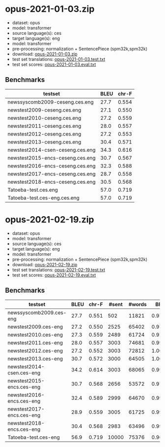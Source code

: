 # opus-2021-01-03.zip

* dataset: opus
* model: transformer
* source language(s): ces
* target language(s): eng
* model: transformer
* pre-processing: normalization + SentencePiece (spm32k,spm32k)
* download: [opus-2021-01-03.zip](https://object.pouta.csc.fi/Tatoeba-MT-models/ces-eng/opus-2021-01-03.zip)
* test set translations: [opus-2021-01-03.test.txt](https://object.pouta.csc.fi/Tatoeba-MT-models/ces-eng/opus-2021-01-03.test.txt)
* test set scores: [opus-2021-01-03.eval.txt](https://object.pouta.csc.fi/Tatoeba-MT-models/ces-eng/opus-2021-01-03.eval.txt)

## Benchmarks

| testset               | BLEU  | chr-F |
|-----------------------|-------|-------|
| newssyscomb2009-ceseng.ces.eng 	| 27.7 	| 0.554 |
| newstest2009-ceseng.ces.eng 	| 27.1 	| 0.550 |
| newstest2010-ceseng.ces.eng 	| 27.2 	| 0.559 |
| newstest2011-ceseng.ces.eng 	| 28.0 	| 0.557 |
| newstest2012-ceseng.ces.eng 	| 27.2 	| 0.553 |
| newstest2013-ceseng.ces.eng 	| 30.4 	| 0.571 |
| newstest2014-csen-ceseng.ces.eng 	| 34.3 	| 0.616 |
| newstest2015-encs-ceseng.ces.eng 	| 30.7 	| 0.567 |
| newstest2016-encs-ceseng.ces.eng 	| 32.3 	| 0.588 |
| newstest2017-encs-ceseng.ces.eng 	| 28.7 	| 0.558 |
| newstest2018-encs-ceseng.ces.eng 	| 30.5 	| 0.568 |
| Tatoeba-test.ces.eng 	| 57.0 	| 0.719 |
| Tatoeba-test.ces-eng.ces.eng 	| 57.0 	| 0.719 |





# opus-2021-02-19.zip

* dataset: opus
* model: transformer
* source language(s): ces
* target language(s): eng
* model: transformer
* pre-processing: normalization + SentencePiece (spm32k,spm32k)
* download: [opus-2021-02-19.zip](https://object.pouta.csc.fi/Tatoeba-MT-models/ces-eng/opus-2021-02-19.zip)
* test set translations: [opus-2021-02-19.test.txt](https://object.pouta.csc.fi/Tatoeba-MT-models/ces-eng/opus-2021-02-19.test.txt)
* test set scores: [opus-2021-02-19.eval.txt](https://object.pouta.csc.fi/Tatoeba-MT-models/ces-eng/opus-2021-02-19.eval.txt)

## Benchmarks

| testset | BLEU  | chr-F | #sent | #words | BP |
|---------|-------|-------|-------|--------|----|
| newssyscomb2009.ces-eng 	| 27.7 	| 0.551 	| 502 	| 11821 	| 0.971 |
| newstest2009.ces-eng 	| 27.2 	| 0.550 	| 2525 	| 65402 	| 0.970 |
| newstest2010.ces-eng 	| 27.3 	| 0.559 	| 2489 	| 61724 	| 0.978 |
| newstest2011.ces-eng 	| 28.0 	| 0.557 	| 3003 	| 74681 	| 0.990 |
| newstest2012.ces-eng 	| 27.2 	| 0.552 	| 3003 	| 72812 	| 1.000 |
| newstest2013.ces-eng 	| 30.7 	| 0.572 	| 3000 	| 64505 	| 1.000 |
| newstest2014-csen.ces-eng 	| 34.2 	| 0.614 	| 3003 	| 68065 	| 0.999 |
| newstest2015-encs.ces-eng 	| 30.7 	| 0.568 	| 2656 	| 53572 	| 0.975 |
| newstest2016-encs.ces-eng 	| 32.4 	| 0.589 	| 2999 	| 64670 	| 0.998 |
| newstest2017-encs.ces-eng 	| 28.9 	| 0.559 	| 3005 	| 61725 	| 0.996 |
| newstest2018-encs.ces-eng 	| 30.4 	| 0.568 	| 2983 	| 63496 	| 0.991 |
| Tatoeba-test.ces-eng 	| 56.9 	| 0.719 	| 10000 	| 75376 	| 0.962 |

